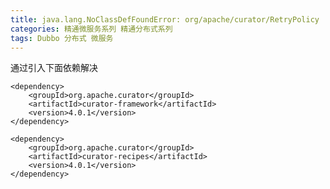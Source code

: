 ```yaml
---
title: java.lang.NoClassDefFoundError: org/apache/curator/RetryPolicy
categories: 精通微服务系列 精通分布式系列
tags: Dubbo 分布式 微服务
---
```

通过引入下面依赖解决

    
    
    <dependency>
    	<groupId>org.apache.curator</groupId>
    	<artifactId>curator-framework</artifactId>
    	<version>4.0.1</version>
    </dependency>
    
    <dependency>
    	<groupId>org.apache.curator</groupId>
    	<artifactId>curator-recipes</artifactId>
    	<version>4.0.1</version>
    </dependency>
    
    


